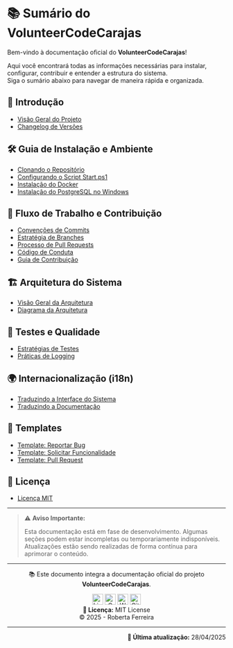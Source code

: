 <!-- # Índice para navegação (MkDocs/Docusaurus) -->
# 📚 Sumário do VolunteerCodeCarajas

Bem-vindo à documentação oficial do **VolunteerCodeCarajas**!

Aqui você encontrará todas as informações necessárias para instalar, configurar, contribuir e entender a estrutura do sistema.  
Siga o sumário abaixo para navegar de maneira rápida e organizada.

## 📖 Introdução
- [Visão Geral do Projeto](docs/overview.md)
- [Changelog de Versões](CHANGELOG.md)

## 🛠️ Guia de Instalação e Ambiente
- [Clonando o Repositório](docs/guides/setup/cloning-repo.md)
- [Configurando o Script Start.ps1](docs/guides/setup/configure-start-ps1.md)
- [Instalação do Docker](docs/guides/setup/docker-setup.md)
- [Instalação do PostgreSQL no Windows](docs/guides/setup/postgresql-windows.md)

## 🔀 Fluxo de Trabalho e Contribuição
- [Convenções de Commits](docs/guides/workflow/commit-conventions.md)
- [Estratégia de Branches](docs/guides/workflow/branching-strategy.md)
- [Processo de Pull Requests](docs/guides/workflow/pull-request-process.md)
- [Código de Conduta](CODE_OF_CONDUCT.md)
- [Guia de Contribuição](CONTRIBUTING.md)

## 🏗️ Arquitetura do Sistema
- [Visão Geral da Arquitetura](docs/architecture/overview.md)
- [Diagrama da Arquitetura](docs/architecture/diagram.png)

## 🧪 Testes e Qualidade
- [Estratégias de Testes](docs/guides/quality/testing.md)
- [Práticas de Logging](docs/guides/quality/logging.md)

## 🌍 Internacionalização (i18n)
- [Traduzindo a Interface do Sistema](docs/guides/i18n/translate-ui.md)
- [Traduzindo a Documentação](docs/guides/i18n/documentation-translations.md)

## 📄 Templates
- [Template: Reportar Bug](docs/templates/issue-bug.md)
- [Template: Solicitar Funcionalidade](docs/templates/issue-feature.md)
- [Template: Pull Request](docs/templates/pull-request.md)

## 📜 Licença
- [Licença MIT](LICENSE)

---

> ⚠️ **Aviso Importante:**
> 
> Esta documentação está em fase de desenvolvimento. 
> Algumas seções podem estar incompletas ou temporariamente indisponíveis.
> Atualizações estão sendo realizadas de forma contínua para aprimorar o conteúdo.

---

<p align="center">
  📚 Este documento integra a documentação oficial do projeto <strong>VolunteerCodeCarajas</strong>.
</p>

<p align="center">
  <a href="https://www.linkedin.com/in/robertaferreira91/" target="_blank"><img width="25" height="25" title="LinkedIn" src="https://img.icons8.com/?size=100&id=xuvGCOXi8Wyg&format=png&color=000000"/></a>
  <a href="mailto:pamellaferreira.si@gmail.com" target="_blank"><img width="25" height="25" title="Gmail" src="https://img.icons8.com/?size=100&id=P7UIlhbpWzZm&format=png&color=000000"/></a>
  <a href="https://wa.me/5594992797521?text=Ol%C3%A1%21%20Encontrei%20seu%20contato%20atrav%C3%A9s%20do%20GitHub%20e%20gostaria%20de%20conversar%20com%20voc%C3%AA.%20Podemos%20falar%20um%20pouquinho%3F" target="_blank"><img width="25" height="25" title="WhatsApp" src="https://img.icons8.com/?size=100&id=16713&format=png&color=000000"/></a>
  <a href="https://github.com/prfs91" target="_blank"><img width="25" height="25" title="GitHub" src="https://img.icons8.com/?size=100&id=bVGqATNwfhYq&format=png&color=000000"/></a><br>
  <strong>🔖 Licença:</strong> MIT License <br>
  © 2025 - Roberta Ferreira
</p>

---

<p align="right">
  <strong>📅 Última atualização:</strong> 28/04/2025
</p>
